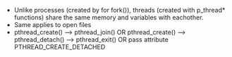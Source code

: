 * Unlike processes (created by for fork()), threads (created with p_thread* functions) share the same memory and variables with eachother. 
* Same applies to open files
* pthread_create() --> pthread_join()
    OR
    pthread_create() --> pthread_detach() --> pthread_exit()
    OR pass attribute PTHREAD_CREATE_DETACHED


